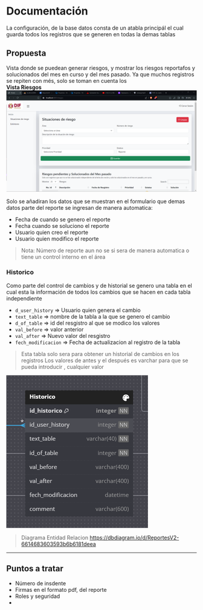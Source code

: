 # Documentación 

La configuración, de la base datos consta de un atabla principál el cual guarda todos los registros que se generen en todas la demas tablas 

## Propuesta 
Vista donde se puedean generar riesgos, y mostrar los riesgos reportafos y solucionados del mes en curso y del mes pasado. Ya que muchos registros se repiten con més, solo se toman en cuenta los  
**Vista Riesgos**
![](./docu/generateRiesgo.png)

Solo se añadiran los datos que se muestran en el formulario que demas datos parte del reporte se ingresan de manera automatica:
- Fecha de cuando se genero el reporte 
- Fecha cuando se soluciono el reporte
- Usuario quien creo el reporte
- Usuario quien modifico el reporte

> Nota: Número de reporte aun no se si sera de manera automatica o tiene un control interno en el área

### Historico
Como parte del control de cambios y de historial se genero una tabla en el cual esta la información de todos los cambios que se hacen en cada tabla independiente 
- `d_user_history` => Usuario quien genera el cambio
- `text_table` => nombre de la tabla a la que se genero  el cambio
- `d_of_table` => id del resgistro al que se modico los valores
- `val_before` => valor anterior 
- `val_after` => Nuevo valor del  resgistro 
- `fech_modificacion` => Fecha de actualizacion al registro de la tabla 

> Esta tabla solo sera para obtener un historial  de cambios en los registros 
> Los valores de antes y el después es varchar para que se pueda introducir , cualquier valor 

![](./docu/tabla_historico.png)

>Diagrama Entidad Relacion
>https://dbdiagram.io/d/ReportesV2-6614683603593b6b6181deea

---
## Puntos a tratar 
- Número de insdente
- Firmas en el formato pdf, del reporte
- Roles y seguridad
- 
